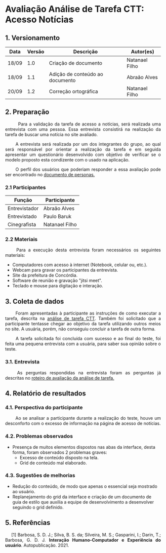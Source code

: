 # Avaliação Análise de Tarefa CTT: Acesso Notícias

## 1. Versionamento
|Data|Versão|Descrição|Autor(es)
|--|--|--|--|
|18/09|1.0|Criação de documento|Natanael Filho|
|18/09|1.1|Adição de conteúdo ao documento|Abraão Alves|
|20/09|1.2|Correção ortográfica|Natanael Filho|

## 2. Preparação

<p align = "justify">  &emsp;&emsp; Para a validação da tarefa de acesso a notícias, será realizada uma entrevista com uma pessoa. Essa entrevista consistirá na realização da tarefa de buscar uma notícia no site avaliado.</p>

<p align = "justify">  &emsp;&emsp; A entrevista será realizada por um dos integrantes do grupo, ao qual será responsável por orientar a realização da tarefa e em seguida apresentar um questionário desenvolvido com objetivo de verificar se o modelo proposto esta condizente com o usado na aplicação.</p>

<p align = "justify">  &emsp;&emsp; O perfil dos usuários que poderiam responder a essa avaliação pode ser encontrado no  <a href="../../../analiseRequisitos/personas">documento de personas.</a> </p>

### 2.1 Participantes

|Função| Participante|
|--|--|
|Entrevistador|Abraão Alves|
|Entrevistado|Paulo Baruk|
|Cinegrafista|Natanael Filho|

### 2.2 Materiais

<p align = "justify">  &emsp;&emsp; Para a execução desta entrevista foram necessários os seguintes materiais:</p>

- Computadores com acesso à internet (Notebook, celular ou, etc.).
- Webcam para gravar os participantes da entrevista.
- Site da prefeitura de Concórdia.
- Software de reunião e gravação "jitsi meet".
- Teclado e mouse para digitação e interação.


## 3. Coleta de dados

<p align = "justify">  &emsp;&emsp; Foram apresentadas à participante as instruções de como executar a tarefa, descrita na <a href="../../ctt">análise de tarefa CTT</a>. Também foi solicitado que a participante tentasse chegar ao objetivo da tarefa utilizando outros meios no site. A usuária, porém, não conseguiu concluir a tarefa de outra forma.</p>

<p align = "justify">  &emsp;&emsp; A tarefa solicitada foi concluída com sucesso e ao final do teste, foi feita uma pequena entrevista com a usuária, para saber sua opinião sobre o teste.</p>

### 3.1. Entrevista

<p align = "justify">  &emsp;&emsp; As perguntas respondidas na entrevista foram as perguntas já descritas no <a href="../../planejamentoAvaliacaoAnaliseTarefa">roteiro de avaliação da análise de tarefa.</a></p>

## 4. Relatório de resultados

### 4.1. Perspectiva do participante
<p align = "justify">  &emsp;&emsp; Ao se analisar a participante durante a realização do teste, houve um desconforto com o excesso de informação na página de acesso de notícias.</p>

### 4.2. Problemas observados

- Presença de muitos elementos dispostos nas abas da interface, desta forma, foram observados 2 problemas graves:
  - Excesso de conteúdo disposto na tela.
  - Grid de conteúdo mal elaborado.

### 4.3. Sugestões de melhorias

- Redução do conteúdo, de modo que apenas o essencial seja mostrado ao usuário.
- Replanejamento do grid da interface e criação de um documento de guia de estilo que auxilia a equipe de desenvolvimento a desenvolver seguindo o grid definido.

## 5. Referências 

<p style="text-align: justify; text-indent: 20px">[1] Barbosa, S. D. J.; Silva, B. S. da; Silveira, M. S.; Gasparini, I.; Darin, T.; Barbosa, G. D. J. <b>Interação Humano-Computador e Experiência do usuário</b>. Autopublicação. 2021.</p>
